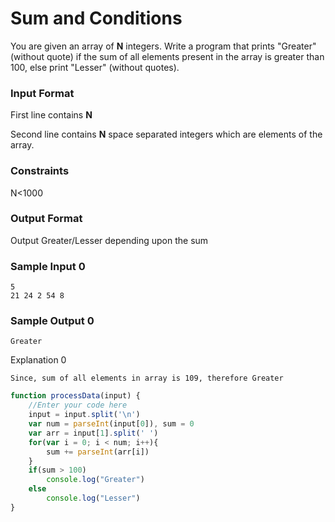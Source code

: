 # Sum and Conditions

You are given an array of **N** integers. Write a program that prints "Greater" (without quote) if the sum of all elements present in the array is greater than 100, else print "Lesser" (without quotes).
### Input Format

First line contains **N**

Second line contains **N** space separated integers which are elements of the array.

### Constraints

N<1000

### Output Format

Output Greater/Lesser depending upon the sum

### Sample Input 0

```
5
21 24 2 54 8
```

### Sample Output 0
```
Greater
```
Explanation 0
```
Since, sum of all elements in array is 109, therefore Greater
```

```javascript
function processData(input) {
    //Enter your code here
    input = input.split('\n')
    var num = parseInt(input[0]), sum = 0
    var arr = input[1].split(' ')
    for(var i = 0; i < num; i++){
        sum += parseInt(arr[i])
    }
    if(sum > 100)
        console.log("Greater")
    else
        console.log("Lesser")
}   
```


